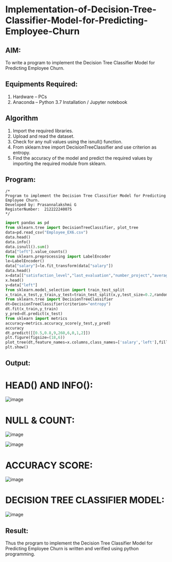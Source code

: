 # Implementation-of-Decision-Tree-Classifier-Model-for-Predicting-Employee-Churn

## AIM:
To write a program to implement the Decision Tree Classifier Model for Predicting Employee Churn.

## Equipments Required:
1. Hardware – PCs
2. Anaconda – Python 3.7 Installation / Jupyter notebook

## Algorithm
1. Import the required libraries.
2. Upload and read the dataset.
3. Check for any null values using the isnull() function.
4. From sklearn.tree import DecisionTreeClassifier and use criterion as entropy.
5. Find the accuracy of the model and predict the required values by importing the required module from sklearn.


## Program:
```
/*
Program to implement the Decision Tree Classifier Model for Predicting Employee Churn.
Developed by: Prasannalakshmi G
RegisterNumber:  212222240075
*/
```
```python
import pandas as pd
from sklearn.tree import DecisionTreeClassifier, plot_tree
data=pd.read_csv("Employee_EX6.csv")
data.head()
data.info()
data.isnull().sum()
data["left"].value_counts()
from sklearn.preprocessing import LabelEncoder
le=LabelEncoder()
data["salary"]=le.fit_transform(data["salary"])
data.head()
x=data[["satisfaction_level","last_evaluation","number_project","average_montly_hours","time_spend_company","Work_accident","promotion_last_5years","salary"]]
x.head()
y=data["left"]
from sklearn.model_selection import train_test_split
x_train,x_test,y_train,y_test=train_test_split(x,y,test_size=0.2,random_state=100)
from sklearn.tree import DecisionTreeClassifier
dt=DecisionTreeClassifier(criterion="entropy")
dt.fit(x_train,y_train)
y_pred=dt.predict(x_test)
from sklearn import metrics
accuracy=metrics.accuracy_score(y_test,y_pred)
accuracy
dt.predict([[0.5,0.8,9,260,6,0,1,2]])
plt.figure(figsize=(18,6))
plot_tree(dt,feature_names=x.columns,class_names=['salary','left'],filled=True)
plt.show()

```

## Output:

# HEAD() AND INFO():
![image](https://github.com/Prasannalakshmiganesan/Implementation-of-Decision-Tree-Classifier-Model-for-Predicting-Employee-Churn/assets/118610231/f8005b20-85c6-444d-86ef-05988de2914d)

# NULL & COUNT:
![image](https://github.com/Prasannalakshmiganesan/Implementation-of-Decision-Tree-Classifier-Model-for-Predicting-Employee-Churn/assets/118610231/6227bcd1-239e-4610-b769-27294162049a)

![image](https://github.com/Prasannalakshmiganesan/Implementation-of-Decision-Tree-Classifier-Model-for-Predicting-Employee-Churn/assets/118610231/e26eeddb-0b03-42c5-955b-860c919822b0)

# ACCURACY SCORE:
![image](https://github.com/Prasannalakshmiganesan/Implementation-of-Decision-Tree-Classifier-Model-for-Predicting-Employee-Churn/assets/118610231/e67d3205-ec86-4b99-956b-00b9fb923498)

# DECISION TREE CLASSIFIER MODEL:
![image](https://github.com/Prasannalakshmiganesan/Implementation-of-Decision-Tree-Classifier-Model-for-Predicting-Employee-Churn/assets/118610231/7c93ff98-b7b4-455b-aa42-d1c38c6391f2)


## Result:
Thus the program to implement the  Decision Tree Classifier Model for Predicting Employee Churn is written and verified using python programming.

